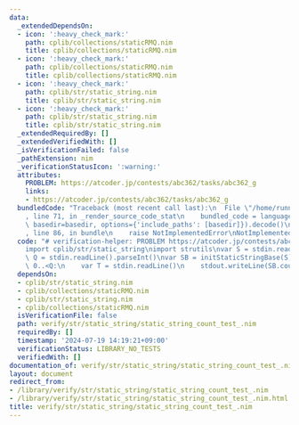 ```yaml
---
data:
  _extendedDependsOn:
  - icon: ':heavy_check_mark:'
    path: cplib/collections/staticRMQ.nim
    title: cplib/collections/staticRMQ.nim
  - icon: ':heavy_check_mark:'
    path: cplib/collections/staticRMQ.nim
    title: cplib/collections/staticRMQ.nim
  - icon: ':heavy_check_mark:'
    path: cplib/str/static_string.nim
    title: cplib/str/static_string.nim
  - icon: ':heavy_check_mark:'
    path: cplib/str/static_string.nim
    title: cplib/str/static_string.nim
  _extendedRequiredBy: []
  _extendedVerifiedWith: []
  _isVerificationFailed: false
  _pathExtension: nim
  _verificationStatusIcon: ':warning:'
  attributes:
    PROBLEM: https://atcoder.jp/contests/abc362/tasks/abc362_g
    links:
    - https://atcoder.jp/contests/abc362/tasks/abc362_g
  bundledCode: "Traceback (most recent call last):\n  File \"/home/runner/.local/lib/python3.10/site-packages/onlinejudge_verify/documentation/build.py\"\
    , line 71, in _render_source_code_stat\n    bundled_code = language.bundle(stat.path,\
    \ basedir=basedir, options={'include_paths': [basedir]}).decode()\n  File \"/home/runner/.local/lib/python3.10/site-packages/onlinejudge_verify/languages/nim.py\"\
    , line 86, in bundle\n    raise NotImplementedError\nNotImplementedError\n"
  code: "# verification-helper: PROBLEM https://atcoder.jp/contests/abc362/tasks/abc362_g\n\
    import cplib/str/static_string\nimport strutils\nvar S = stdin.readLine()\nvar\
    \ Q = stdin.readLine().parseInt()\nvar SB = initStaticStringBase(S)\nfor i in\
    \ 0..<Q:\n    var T = stdin.readLine()\n    stdout.writeLine(SB.count(T))"
  dependsOn:
  - cplib/str/static_string.nim
  - cplib/collections/staticRMQ.nim
  - cplib/str/static_string.nim
  - cplib/collections/staticRMQ.nim
  isVerificationFile: false
  path: verify/str/static_string/static_string_count_test_.nim
  requiredBy: []
  timestamp: '2024-07-19 14:19:21+09:00'
  verificationStatus: LIBRARY_NO_TESTS
  verifiedWith: []
documentation_of: verify/str/static_string/static_string_count_test_.nim
layout: document
redirect_from:
- /library/verify/str/static_string/static_string_count_test_.nim
- /library/verify/str/static_string/static_string_count_test_.nim.html
title: verify/str/static_string/static_string_count_test_.nim
---
```


